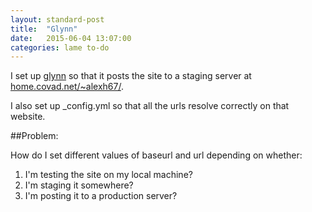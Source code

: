 ```yaml
---
layout: standard-post
title:  "Glynn"
date:   2015-06-04 13:07:00
categories: lame to-do
---
```


I set up [glynn](https://github.com/dmathieu/glynn) so that it posts the site to a staging server at [home.covad.net/~alexh67/](home.covad.net/~alexh67/).

I also set up _config.yml so that all the urls resolve correctly on that website.

##Problem: 

How do I set different values of baseurl and url depending on whether:

1. I'm testing the site on my local machine?
2. I'm staging it somewhere? 
3. I'm posting it to a production server?
